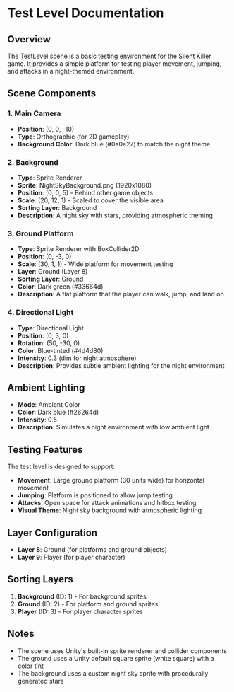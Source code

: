 # Test Level Documentation

## Overview
The TestLevel scene is a basic testing environment for the Silent Killer game. It provides a simple platform for testing player movement, jumping, and attacks in a night-themed environment.

## Scene Components

### 1. Main Camera
- **Position**: (0, 0, -10)
- **Type**: Orthographic (for 2D gameplay)
- **Background Color**: Dark blue (#0a0e27) to match the night theme

### 2. Background
- **Type**: Sprite Renderer
- **Sprite**: NightSkyBackground.png (1920x1080)
- **Position**: (0, 0, 5) - Behind other game objects
- **Scale**: (20, 12, 1) - Scaled to cover the visible area
- **Sorting Layer**: Background
- **Description**: A night sky with stars, providing atmospheric theming

### 3. Ground Platform
- **Type**: Sprite Renderer with BoxCollider2D
- **Position**: (0, -3, 0)
- **Scale**: (30, 1, 1) - Wide platform for movement testing
- **Layer**: Ground (Layer 8)
- **Sorting Layer**: Ground
- **Color**: Dark green (#33664d)
- **Description**: A flat platform that the player can walk, jump, and land on

### 4. Directional Light
- **Type**: Directional Light
- **Position**: (0, 3, 0)
- **Rotation**: (50, -30, 0)
- **Color**: Blue-tinted (#4d4d80)
- **Intensity**: 0.3 (dim for night atmosphere)
- **Description**: Provides subtle ambient lighting for the night environment

## Ambient Lighting
- **Mode**: Ambient Color
- **Color**: Dark blue (#26264d)
- **Intensity**: 0.5
- **Description**: Simulates a night environment with low ambient light

## Testing Features
The test level is designed to support:
- **Movement**: Large ground platform (30 units wide) for horizontal movement
- **Jumping**: Platform is positioned to allow jump testing
- **Attacks**: Open space for attack animations and hitbox testing
- **Visual Theme**: Night sky background with atmospheric lighting

## Layer Configuration
- **Layer 8**: Ground (for platforms and ground objects)
- **Layer 9**: Player (for player character)

## Sorting Layers
1. **Background** (ID: 1) - For background sprites
2. **Ground** (ID: 2) - For platform and ground sprites
3. **Player** (ID: 3) - For player character sprites

## Notes
- The scene uses Unity's built-in sprite renderer and collider components
- The ground uses a Unity default square sprite (white square) with a color tint
- The background uses a custom night sky sprite with procedurally generated stars
